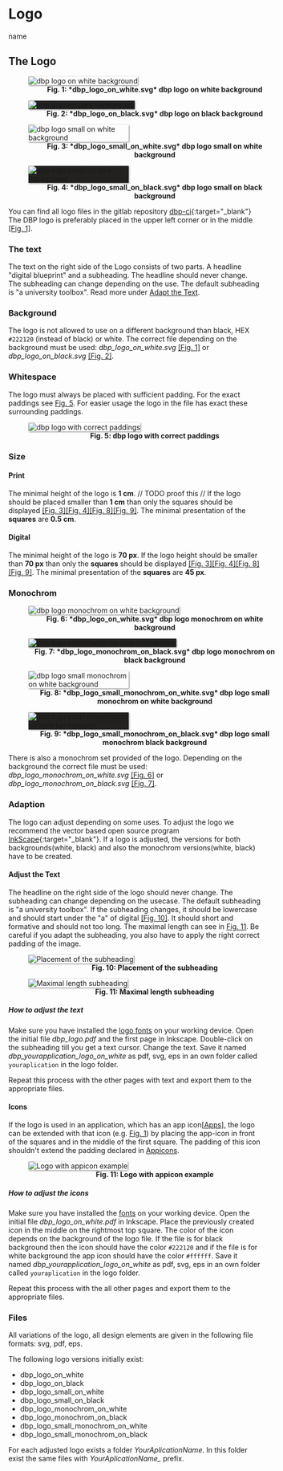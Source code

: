 # Logo
name
## The Logo

<figure id="fig1" style="width:100%;">
    <img src="../assets/logo/dbp_logo_on_white.svg" alt="dbp logo on white background" style="box-shadow: 1px 1px 3px grey; margin:auto;">
    <figcaption align = "center">
        <b>Fig. 1: *dbp_logo_on_white.svg* dbp logo on white background</b>
    </figcaption>
</figure>

<figure id="fig2" style="width:100%;">
    <img src="../assets/logo/dbp_logo_on_black.svg" alt="dbp logo on dark background" style="box-shadow: 1px 1px 3px grey; background-color:#222120; margin:auto;">
    <figcaption align = "center">
        <b>Fig. 2: *dbp_logo_on_black.svg* dbp logo on black background</b>
    </figcaption>
</figure>

<figure id="fig3" style="width:100%;">
    <img src="../assets/logo/dbp_logo_small_on_white.svg" alt="dbp logo small on white background" style="max-width:200px;box-shadow: 1px 1px 3px grey; margin:auto;">
    <figcaption align = "center">
        <b>Fig. 3: *dbp_logo_small_on_white.svg* dbp logo small on white background</b>
    </figcaption>
</figure>

<figure id="fig4" style="width:100%;">
    <img src="../assets/logo/dbp_logo_small_on_black.svg" alt="dbp logo small on dark background" style="max-width:200px; box-shadow: 1px 1px 3px grey; background-color:#222120; margin:auto;">
    <figcaption align = "center">
        <b>Fig. 4: *dbp_logo_small_on_black.svg* dbp logo small on black background</b>
    </figcaption>
</figure>



You can find all logo files in the gitlab repository [dbp-ci](https://gitlab.tugraz.at/dbp/dbp-ci/-/tree/main/){:target="_blank"}
The DBP logo is preferably placed in the upper left corner or in the middle [[Fig. 1]](#fig1).

### The text
The text on the right side of the Logo consists of two parts. A headline "digital blueprint" and a subheading.
The headline should never change. The subheading can change depending on the use. The default subheading is "a university toolbox". 
Read more under [Adapt the Text](#adapt-the-text).

### Background
The logo is not allowed to use on a different background than black, HEX `#222120` (instead of black) or white.
The correct file depending on the background must be used: *dbp_logo_on_white.svg* [[Fig. 1]](#fig1) or *dbp_logo_on_black.svg* [[Fig. 2]](#fig2).

### Whitespace
The logo must always be placed with sufficient padding. For the exact paddings see [Fig. 5](#fig5). 
For easier usage the logo in the file has exact these surrounding paddings.

<figure id="fig5" style="width:100%;">
    <img src="../assets/logo/dbp_logo_padding.svg" alt="dbp logo with correct paddings" style="box-shadow: 1px 1px 3px grey; margin:auto;">
    <figcaption align = "center">
        <b>Fig. 5: dbp logo with correct paddings</b>
    </figcaption>
</figure>


### Size
#### Print
The minimal height of the logo is **1 cm**. // TODO proof this //
If the logo should be placed smaller than **1 cm** than only the squares should be displayed [[Fig. 3]](#fig3)[[Fig. 4]](#fig4)[[Fig. 8]](#fig8)[[Fig. 9]](#fig9).
The minimal presentation of the **squares** are **0.5 cm**.

#### Digital 
The minimal height of the logo is **70 px**.
If the logo height should be smaller than **70 px** than only the **squares** should be displayed [[Fig. 3]](#fig3)[[Fig. 4]](#fig4)[[Fig. 8]](#fig8)[[Fig. 9]](#fig9).
The minimal presentation of the **squares** are **45 px**.

### Monochrom
<figure id="fig6" style="width:100%;">
    <img src="../assets/logo/dbp_logo_monochrom_on_white.svg" alt="dbp logo monochrom on white background" style="box-shadow: 1px 1px 3px grey; margin:auto;">
    <figcaption align = "center">
        <b>Fig. 6: *dbp_logo_on_white.svg* dbp logo monochrom on white background</b>
    </figcaption>
</figure>

<figure id="fig7" style="width:100%;">
    <img src="../assets/logo/dbp_logo_monochrom_on_black.svg" alt="dbp logo monochrom on dark background" style="box-shadow: 1px 1px 3px grey; background-color:#222120; margin:auto;">
    <figcaption align = "center">
        <b>Fig. 7: *dbp_logo_monochrom_on_black.svg* dbp logo monochrom on black background</b>
    </figcaption>
</figure>

<figure id="fig8" style="width:100%;">
    <img src="../assets/logo/dbp_logo_small_monochrom_on_white.svg" alt="dbp logo small monochrom on white background" style="max-width:200px;box-shadow: 1px 1px 3px grey; margin:auto;">
    <figcaption align = "center">
        <b>Fig. 8: *dbp_logo_small_monochrom_on_white.svg* dbp logo small monochrom on white background</b>
    </figcaption>
</figure>

<figure id="fig9" style="width:100%;">
    <img src="../assets/logo/dbp_logo_small_monochrom_on_black.svg" alt="dbp logo small monochrom on dark background" style="max-width:200px; box-shadow: 1px 1px 3px grey; background-color:#222120; margin:auto;">
    <figcaption align = "center">
        <b>Fig. 9: *dbp_logo_small_monochrom_on_black.svg* dbp logo small monochrom black background</b>
    </figcaption>
</figure>

There is also a monochrom set provided of the logo.
Depending on the background the correct file must be used: *dbp_logo_monochrom_on_white.svg* [[Fig. 6]](#fig6) or *dbp_logo_monochrom_on_black.svg* [[Fig. 7]](#fig7).

### Adaption
The logo can adjust depending on some uses. To adjust the logo we recommend the vector based open source program [InkScape](https://inkscape.org/de/){:target="_blank"}.
If a logo is adjusted, the versions for both backgrounds(white, black) and also the monochrom versions(white, black) have to be created.

#### Adjust the Text
The headline on the right side of the logo should never change. The subheading can change depending on the usecase. The default subheading is "a university toolbox".
If the subheading changes, it should be lowercase and should start under the "a" of digital [[Fig. 10]](#fig10). It should short and formative and should not too long.
The maximal length can see in [Fig. 11](#fig11). Be careful if you adapt the subheading, you also have to apply the right correct padding of the image.

<figure id="fig10" style="width:100%;">
    <img src="../assets/logo/dbp_logo_subheading.svg" alt="Placement of the subheading" style="box-shadow: 1px 1px 3px grey; margin:auto;">
    <figcaption align = "center">
        <b>Fig. 10: Placement of the subheading</b>
    </figcaption>
</figure>

<figure id="fig11" style="width:100%;">
    <img src="../assets/logo/dbp_logo_subheading_maxlength.svg" alt="Maximal length subheading" style="box-shadow: 1px 1px 3px grey; margin:auto;">
    <figcaption align = "center">
        <b>Fig. 11: Maximal length subheading</b>
    </figcaption>
</figure>

##### How to adjust the text
Make sure you have installed the [logo fonts](../fonts/#logo-font) on your working device.
Open the initial file *dbp_logo.pdf* and the first page in Inkscape. Double-click on the subheading till you get a text cursor. Change the text.
Save it named *dbp_yourapplication_logo_on_white* as pdf, svg, eps in an own folder called `youraplication` in the logo folder.

Repeat this process with the other pages with text and export them to the appropriate files.


#### Icons
If the logo is used in an application, which has an app icon[[Apps]](../apps/), the logo can be extended with that icon (e.g. [Fig. 1](#fig1))
by placing the app-icon in front of the squares and in the middle of the first square. The padding of this icon shouldn't extend the padding declared in [Appicons](../apps/#Appicons).

<figure id="fig11" style="width:100%;">
    <img src="../assets/logo/dbp_logo_appicon_example.svg" alt="Logo with appicon example" style="box-shadow: 1px 1px 3px grey; margin:auto;">
    <figcaption align = "center">
        <b>Fig. 11: Logo with appicon example</b>
    </figcaption>
</figure>

##### How to adjust the icons
Make sure you have installed the [fonts](../fonts/) on your working device.
Open the initial file *dbp_logo_on_white.pdf* in Inkscape. Place the previously created icon in the middle on the rightmost top square.
The color of the icon depends on the background of the logo file. 
If the file is for black background then the icon should have the color `#222120` and if the file is for white background the app icon should have the color `#ffffff`.
Save it named *dbp_yourapplication_logo_on_white* as pdf, svg, eps in an own folder called `youraplication` in the logo folder.

Repeat this process with the all other pages and export them to the appropriate files.


### Files
All variations of the logo, all design elements are given in the following file formats:
svg, pdf, eps.

The following logo versions initially exist:

- dbp_logo_on_white
- dbp_logo_on_black
- dbp_logo_small_on_white
- dbp_logo_small_on_black
- dbp_logo_monochrom_on_white
- dbp_logo_monochrom_on_black
- dbp_logo_small_monochrom_on_white
- dbp_logo_small_monochrom_on_black

For each adjusted logo exists a folder *YourAplicationName*.
In this folder exist the same files with *YourAplicationName_* prefix.

